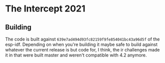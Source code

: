 # The Intercept 2021

## Building

The code is built against `639e7ad494d93fc82159f9fe854041bc43a96d5f` of the esp-idf. Depending on when you're building it maybe safe to build against whatever the current release is but code for, I think, the ir challenges made it in that were built master and weren't compatible with 4.2 anymore.
